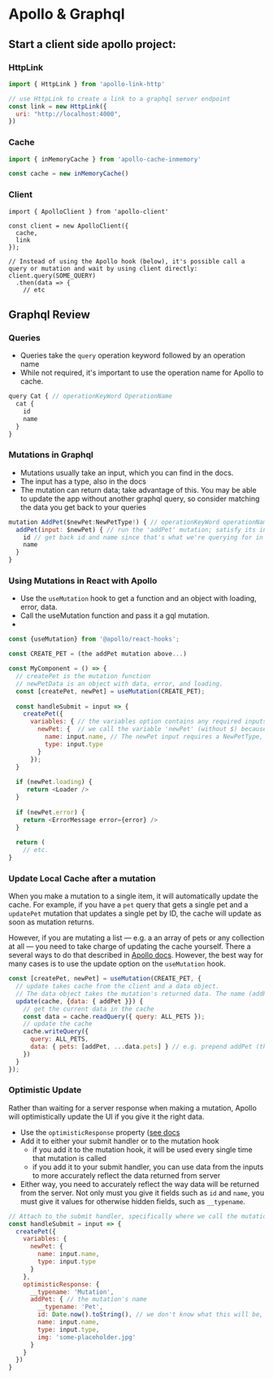 # Apollo & Graphql

## Start a client side apollo project:

### HttpLink

```js
import { HttpLink } from 'apollo-link-http'

// use HttpLink to create a link to a graphql server endpoint
const link = new HttpLink({
  uri: "http://localhost:4000",
})
```

### Cache

```js
import { inMemoryCache } from 'apollo-cache-inmemory'

const cache = new inMemoryCache()
```

### Client

```
import { ApolloClient } from 'apollo-client'

const client = new ApolloClient({
  cache,
  link
});

// Instead of using the Apollo hook (below), it's possible call a query or mutation and wait by using client directly:
client.query(SOME_QUERY)
  .then(data => {
    // etc
```

## Graphql Review

### Queries

- Queries take the `query` operation keyword followed by an operation name
- While not required, it's important to use the operation name for Apollo to cache.

```js
query Cat { // operationKeyWord OperationName
  cat {
    id
    name
  }
}
```

### Mutations in Graphql

- Mutations usually take an input, which you can find in the docs. 
- The input has a type, also in the docs
- The mutation can return data; take advantage of this. You may be able to update the app without another graphql query, so consider matching the data you get back to your queries

```js
mutation AddPet($newPet:NewPetType!) { // operationKeyWord operationName(variable: VariableType)
  addPet(input: $newPet) { // run the 'addPet' mutation; satisfy its input variable.
    id // get back id and name since that's what we're querying for in the above query
    name
  }
}
```

### Using Mutations in React with Apollo

- Use the `useMutation` hook to get a function and an object with loading, error, data.
- Call the useMutation function and pass it a gql mutation.
- 

```js
const {useMutation} from '@apollo/react-hooks';

const CREATE_PET = (the addPet mutation above...)

const MyComponent = () => {
  // createPet is the mutation function
  // newPetData is an object with data, error, and loading.
  const [createPet, newPet] = useMutation(CREATE_PET);
  
  const handleSubmit = input => {
    createPet({
      variables: { // the variables option contains any required inputs for the mutation
        newPet: {  // we call the variable 'newPet' (without $) because that's what the mutation calls this input
          name: input.name, // The newPet input requires a NewPetType, which requires a name and a type. 
          type: input.type
        }
      });
  }
  
  if (newPet.loading) {
     return <Loader />
  }
  
  if (newPet.error) {
    return <ErrorMessage error={error} />
  }
  
  return ( 
    // etc.
}
 ```

### Update Local Cache after a mutation

When you make a mutation to a single item, it will automatically update the cache. For example, if you have a `pet` query that gets a single pet and a `updatePet` mutation that updates a single pet by ID, the cache will update as soon as mutation returns. 

However, if you are mutating a list — e.g. a an array of pets or any collection at all — you need to take charge of updating the cache yourself. There a several ways to do that described in [Apollo docs](https://www.apollographql.com/docs/react/data/mutations/). However, the best way for many cases is to use the update option on the `useMutation` hook.

```js
const [createPet, newPet] = useMutation(CREATE_PET, {
  // update takes cache from the client and a data object.
  // The data object takes the mutation's returned data. The name (addPet) must match the name of your mutation.
  update(cache, {data: { addPet }}) {
    // get the current data in the cache
    const data = cache.readQuery({ query: ALL_PETS }); 
    // update the cache
    cache.writeQuery({ 
      query: ALL_PETS,
      data: { pets: [addPet, ...data.pets] } // e.g. prepend addPet (the name of your mutation) to data
    })
  }
});
```

### Optimistic Update

Rather than waiting for a server response when making a mutation, Apollo will optimistically update the UI if you give it the right data.

- Use the `optimisticResponse` property ([see docs](https://www.apollographql.com/docs/react/performance/optimistic-ui/)
- Add it to either your submit handler or to the mutation hook
    - if you add it to the mutation hook, it will be used every single time that mutation is called
    - if you add it to your submit handler, you can use data from the inputs to more accurately reflect the data returned from server
- Either way, you need to accurately reflect the way data will be returned from the server. Not only must you give it fields such as `id` and `name`, you must give it values for otherwise hidden fields, such as `__typename`.

```js
// Attach to the submit handler, specifically where we call the mutation.
const handleSubmit = input => {
  createPet({
    variables: {
      newPet: {
        name: input.name,
        type: input.type
      }
    },
    optimisticResponse: {
      __typename: 'Mutation', 
      addPet: { // the mutation's name
        __typename: 'Pet',
        id: Date.now().toString(), // we don't know what this will be, but we know it will be a string (ID type is a string)
        name: input.name,
        type: input.type, 
        img: 'some-placeholder.jpg'
      }
    }
  })
}

